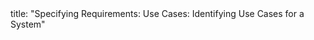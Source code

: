 <frontmatter>
title: "Specifying Requirements: Use Cases: Identifying Use Cases for a System"
</frontmatter>

<include src="unit-inPage-asFlat.md" boilerplate />
